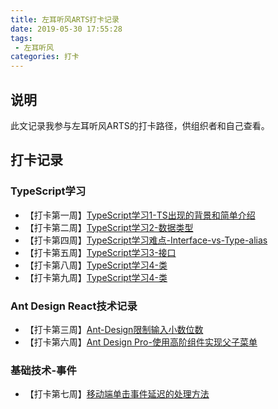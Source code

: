 ```yaml
---
title: 左耳听风ARTS打卡记录
date: 2019-05-30 17:55:28
tags:
 - 左耳听风
categories: 打卡
---
```

## 说明
此文记录我参与左耳听风ARTS的打卡路径，供组织者和自己查看。

## 打卡记录
### TypeScript学习
- 【打卡第一周】[TypeScript学习1-TS出现的背景和简单介绍](/2019/05/07/TypeScript学习1-TS出现的背景和简单介绍/)
- 【打卡第二周】[TypeScript学习2-数据类型](/2019/05/17/TypeScript学习2-数据类型/)
- 【打卡第四周】[TypeScript学习难点-Interface-vs-Type-alias](/2019/05/30/TypeScript学习难点-Interface-vs-Type-alias/)
- 【打卡第五周】[TypeScript学习3-接口](/2019/06/04/TypeScript学习3-接口/)
- 【打卡第八周】[TypeScript学习4-类](/2019/06/29/TypeScript学习4-类/)
- 【打卡第九周】[TypeScript学习4-类](/2019/07/18/TypeScript学习5-接口与类的应用/)


### Ant Design React技术记录
- 【打卡第三周】[Ant-Design限制输入小数位数](/2019/05/23/Ant-Design限制输入小数位数/)
- 【打卡第六周】[Ant Design Pro-使用高阶组件实现父子菜单](/2019/06/16/Ant-Design-Pro-使用高阶组件实现父子菜单/)

### 基础技术-事件
- 【打卡第七周】[移动端单击事件延迟的处理方法](/2019/06/24/移动端单击事件延迟的处理方法/)
